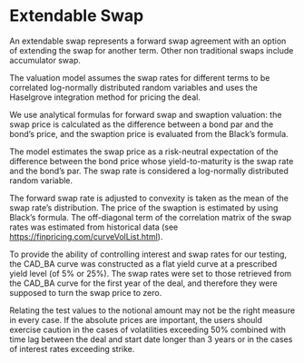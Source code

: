 # Extendable Swap

An extendable swap represents a forward swap agreement with an option of extending the swap for another term. Other non traditional swaps include accumulator swap.

The valuation model assumes the swap rates for different terms to be correlated log-normally distributed random variables and uses the Haselgrove integration method for pricing the deal. 

We use analytical formulas for forward swap and swaption valuation: the swap price is calculated as the difference between a bond par and the bond’s price, and the swaption price is evaluated from the Black’s formula.

The model estimates the swap price as a risk-neutral expectation of the difference between the bond price whose yield-to-maturity is the swap rate and the bond’s par. The swap rate is considered a log-normally distributed random variable. 

The forward swap rate is adjusted to convexity is taken as the mean of the swap rate’s distribution. The price of the swaption is estimated by using Black’s formula. The off-diagonal term of the correlation matrix of the swap rates was estimated from historical data (see https://finpricing.com/curveVolList.html). 

To provide the ability of controlling interest and swap rates for our testing, the CAD_BA curve was constructed as a flat yield curve at a prescribed yield level (of 5% or 25%). The swap rates were set to those retrieved from the CAD_BA curve for the first year of the deal, and therefore they were supposed to turn the swap price to zero.

Relating the test values to the notional amount may not be the right measure in every case. If the absolute prices are important, the users should exercise caution in the cases of volatilities exceeding 50% combined with time lag between the deal and start date longer than 3 years or in the cases of interest rates exceeding strike.


